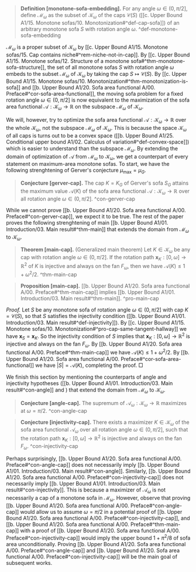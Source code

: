 
> __Definition [monotone-sofa-embedding].__ For any angle $\omega \in (0, \pi/2]$, define $\mathcal{M}_\omega$ as the subset of $\mathcal{K}_\omega$ of the caps $\mathcal{C}(S)$ ([[c. Upper Bound A1/15. Monotone sofas/10. Monotonization#^def-cap-sofa]]) of an arbitrary monotone sofa $S$ with rotation angle $\omega$. ^def-monotone-sofa-embedding

$\mathcal{M}_\omega$ is a proper subset of $\mathcal{K}_\omega$ by [[c. Upper Bound A1/15. Monotone sofas/15. Cap contains niche#^rem-niche-not-in-cap]]. By [[c. Upper Bound A1/15. Monotone sofas/12. Structure of a monotone sofa#^thm-monotone-sofa-structure]], the set of all monotone sofas $S$ with rotation angle $\omega$ embeds to the subset $\mathcal{M}_\omega$ of $\mathcal{K}_\omega$ by taking the cap $S \mapsto \mathcal{C}(S)$. By [[c. Upper Bound A1/15. Monotone sofas/10. Monotonization#^thm-monotonization-is-sofa]] and [[b. Upper Bound A1/20. Sofa area functional A/00. Preface#^cor-sofa-area-functional]], the moving sofa problem for a fixed rotation angle $\omega \in (0, \pi/2]$ is now equivalent to the maximization of the sofa area functional $\mathcal{A} : \mathcal{K}_\omega \to \mathbb{R}$ on the subspace $\mathcal{M}_\omega$ of $\mathcal{K}_\omega$.

We will, however, try to optimize the sofa area functional $\mathcal{A} : \mathcal{K}_\omega \to \mathbb{R}$ over the whole $\mathcal{K}_\omega$, not the subspace $\mathcal{M}_\omega$ of $\mathcal{K}_\omega$. This is because the space $\mathcal{K}_\omega$ of all caps is turns out to be a convex space ([[b. Upper Bound A1/25. Conditional upper bound A1/02. Calculus of variation#^def-convex-space]]) which is easier to understand than the subspace $\mathcal{M}_\omega$. By extending the domain of optimization of $\mathcal{A}$ from $\mathcal{M}_\omega$ to $\mathcal{K}_\omega$, we get a counterpart of every statement on maximum-area monotone sofas. To start, we have the following strenghtening of Gerver's conjecture $\mu_{\max} = \mu_G$.

> __Conjecture [gerver-cap].__ The cap $K = K_G$ of Gerver's sofa $S_G$ attains the maximum value $\mathcal{A}(K)$ of the sofa area functional $\mathcal{A} : \mathcal{K}_\omega \to \mathbb{R}$ over all rotation angle $\omega \in (0, \pi/2]$. ^con-gerver-cap

While we cannot prove [[b. Upper Bound A1/20. Sofa area functional A/00. Preface#^con-gerver-cap]], we expect it to be true. The rest of the paper proves the following strenghtening of main [[b. Upper Bound A1/01. Introduction/03. Main result#^thm-main]] that extends the domain from $\mathcal{M}_\omega$ to $\mathcal{K}_\omega$.

> __Theorem [main-cap].__ (Generalized main theorem) Let $K \in \mathcal{K}_\omega$ be any cap with rotation angle $\omega \in (0, \pi/2]$. If the rotation path $\mathbf{x}_K : [0, \omega] \to \mathbb{R}^2$ of $K$ is injective and always on the fan $F_\omega$, then we have $\mathcal{A}(K) \leq 1 + \omega^2/2$. ^thm-main-cap

> __Proposition [main-cap].__ [[b. Upper Bound A1/20. Sofa area functional A/00. Preface#^thm-main-cap]] implies [[b. Upper Bound A1/01. Introduction/03. Main result#^thm-main]]. ^pro-main-cap

_Proof._ Let $S$ be any monotone sofa of rotation angle $\omega \in (0 ,\pi/2]$ with cap $K = \mathcal{C}(S)$, so that $S$ satisfies the injectivity condition ([[b. Upper Bound A1/01. Introduction/03. Main result#^def-injectivity]]). By [[c. Upper Bound A1/15. Monotone sofas/10. Monotonization#^pro-cap-same-tangent-hallway]] we have $\mathbf{x}_S = \mathbf{x}_K$. So the injectivity condition of $S$ implies that $\mathbf{x}_K : [0, \omega] \to \mathbb{R}^2$ is injective and always on the fan $F_\omega$. By [[b. Upper Bound A1/20. Sofa area functional A/00. Preface#^thm-main-cap]] we have $\mathcal{A}(K) \leq 1 + \omega^2/2$. By [[b. Upper Bound A1/20. Sofa area functional A/00. Preface#^cor-sofa-area-functional]] we have $|S| = \mathcal{A}(K)$, completing the proof. □

We finish this section by mentioning the counterparts of angle and injectivity hypotheses ([[b. Upper Bound A1/01. Introduction/03. Main result#^con-angle]] and ) that extend the domain from $\mathcal{M}_\omega$ to $\mathcal{K}_\omega$.

> __Conjecture [angle-cap].__ The supremum of $\mathcal{A}_{\omega} : \mathcal{K}_\omega \to \mathbb{R}$ maximizes at $\omega = \pi/2$. ^con-angle-cap

> __Conjecture [injectivity-cap].__ There exists a maximizer $K \in \mathcal{K}_\omega$ of the sofa area functional $\mathcal{A}_{\omega}$ over all rotation angle $\omega \in (0, \pi/2]$, such that the rotation path $\mathbf{x}_K : [0, \omega] \to \mathbb{R}^2$ is injective and always on the fan $F_\omega$. ^con-injectivity-cap

Perhaps surprisingly, [[b. Upper Bound A1/20. Sofa area functional A/00. Preface#^con-angle-cap]] does not necessarily imply [[b. Upper Bound A1/01. Introduction/03. Main result#^con-angle]]. Similarly, [[b. Upper Bound A1/20. Sofa area functional A/00. Preface#^con-injectivity-cap]] does not necessarily imply [[b. Upper Bound A1/01. Introduction/03. Main result#^con-injectivity]]. This is because a maximizer of $\mathcal{A}_\omega$ is not necessarily a cap of a monotone sofa in $\mathcal{M}_\omega$. However, observe that proving [[b. Upper Bound A1/20. Sofa area functional A/00. Preface#^con-angle-cap]] would allow us to assume $\omega = \pi/2$ in a potential proof of [[b. Upper Bound A1/20. Sofa area functional A/00. Preface#^con-injectivity-cap]], and [[b. Upper Bound A1/20. Sofa area functional A/00. Preface#^thm-main-cap]] with a proof of [[b. Upper Bound A1/20. Sofa area functional A/00. Preface#^con-injectivity-cap]] would imply the upper bound $1 + \pi^2/8$ of sofa area unconditionally. Proving [[b. Upper Bound A1/20. Sofa area functional A/00. Preface#^con-angle-cap]] and [[b. Upper Bound A1/20. Sofa area functional A/00. Preface#^con-injectivity-cap]] will be the main goal of subsequent works.